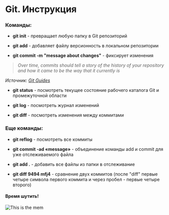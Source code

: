 # Git. Инструкция

### Команды:

* **git init** - превращает любую папку в Git репозиторий

* **git add** - добавляет файлу версионность в локальном репозитории

* **git commit -m "message about changes"** - фиксирует изменения
>*Over time, commits should tell a story of the history of your repository and how it came to be the way that it currently is*

*Источник: [Git Guides](https://github.com/git-guides)*

* **git status** - посмотреть текущее состояние рабочего каталога Git и промежуточной области

* **git log** - посмотреть журнал изменений

* **git diff** - посмотреть изменения между коммитами

### Еще команды:

* **git reflog** - посмотреть все коммиты

* **git commit -ad «message»** - объединение команды add и commit для уже отслеживаемого файла

* **git add .** - добавить все файлы из папки в отслеживание

* **git diff 9494 mfj4** - сравнение двух коммитов (после "diff" первые четыре символа первого коммита и через пробел - первые четыре второго)

####  Время шутить!

![This is the mem](https://cs8.pikabu.ru/post_img/2018/02/16/7/1518781717140773572.jpg)